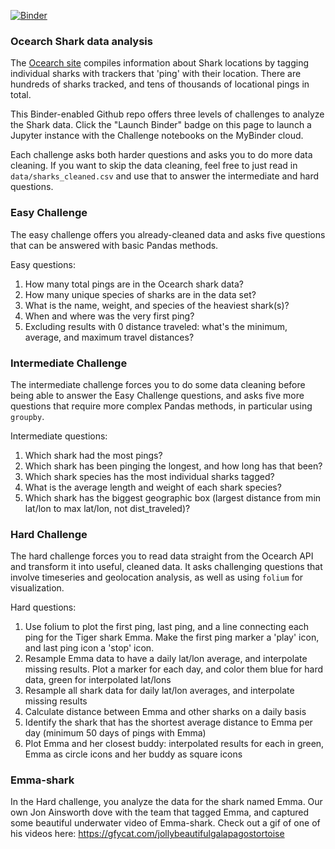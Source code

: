 [![Binder](https://mybinder.org/badge_logo.svg)](https://mybinder.org/v2/gh/botwranglers/ocearch/master)

### Ocearch Shark data analysis

The [Ocearch site](https://www.ocearch.org/) compiles information about Shark locations by tagging individual sharks with trackers that 'ping' with their location.  There are hundreds of sharks tracked, and tens of thousands of locational pings in total.

This Binder-enabled Github repo offers three levels of challenges to analyze the Shark data.  Click the "Launch Binder" badge on this page to launch a Jupyter instance with the Challenge notebooks on the MyBinder cloud.  

Each challenge asks both harder questions and asks you to do more data cleaning.  If you want to skip the data cleaning, feel free to just read in `data/sharks_cleaned.csv` and use that to answer the intermediate and hard questions. 


### Easy Challenge

The easy challenge offers you already-cleaned data and asks five questions that can be answered with basic Pandas methods.

Easy questions:

 1. How many total pings are in the Ocearch shark data?
 2. How many unique species of sharks are in the data set?
 3. What is the name, weight, and species of the heaviest shark(s)?
 4. When and where was the very first ping?
 5. Excluding results with 0 distance traveled: what's the minimum, average, and maximum travel distances?


### Intermediate Challenge

The intermediate challenge forces you to do some data cleaning before being able to answer the Easy Challenge questions, and asks five more questions that require more complex Pandas methods, in particular using `groupby`.

Intermediate questions:

 1. Which shark had the most pings?
 2. Which shark has been pinging the longest, and how long has that been?
 3. Which shark species has the most individual sharks tagged?
 4. What is the average length and weight of each shark species?
 5. Which shark has the biggest geographic box (largest distance from min lat/lon to max lat/lon, not dist_traveled)?
 
 
### Hard Challenge

The hard challenge forces you to read data straight from the Ocearch API and transform it into useful, cleaned data.  It asks challenging questions that involve timeseries and geolocation analysis, as well as using `folium` for visualization.

Hard questions:

 1. Use folium to plot the first ping, last ping, and a line connecting each ping for the Tiger shark Emma.  Make the first ping marker a 'play' icon, and last ping icon a 'stop' icon.
 2. Resample Emma data to have a daily lat/lon average, and interpolate missing results.  Plot a marker for each day, and color them blue for hard data, green for interpolated lat/lons
 3. Resample all shark data for daily lat/lon averages, and interpolate missing results
 4. Calculate distance between Emma and other sharks on a daily basis
 5. Identify the shark that has the shortest average distance to Emma per day (minimum 50 days of pings with Emma)
 6. Plot Emma and her closest buddy: interpolated results for each in green, Emma as circle icons and her buddy as square icons

### Emma-shark

In the Hard challenge, you analyze the data for the shark named Emma.  Our own Jon Ainsworth dove with the team that tagged Emma, and captured some beautiful underwater video of Emma-shark.  Check out a gif of one of his videos here: https://gfycat.com/jollybeautifulgalapagostortoise